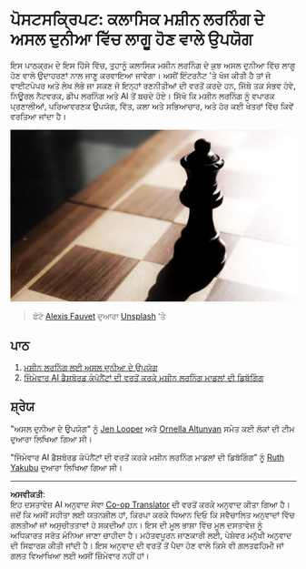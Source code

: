 <!--
CO_OP_TRANSLATOR_METADATA:
{
  "original_hash": "5e069a0ac02a9606a69946c2b3c574a9",
  "translation_date": "2025-08-29T17:20:15+00:00",
  "source_file": "9-Real-World/README.md",
  "language_code": "pa"
}
-->
# ਪੋਸਟਸਕ੍ਰਿਪਟ: ਕਲਾਸਿਕ ਮਸ਼ੀਨ ਲਰਨਿੰਗ ਦੇ ਅਸਲ ਦੁਨੀਆ ਵਿੱਚ ਲਾਗੂ ਹੋਣ ਵਾਲੇ ਉਪਯੋਗ

ਇਸ ਪਾਠਕ੍ਰਮ ਦੇ ਇਸ ਹਿੱਸੇ ਵਿੱਚ, ਤੁਹਾਨੂੰ ਕਲਾਸਿਕ ਮਸ਼ੀਨ ਲਰਨਿੰਗ ਦੇ ਕੁਝ ਅਸਲ ਦੁਨੀਆ ਵਿੱਚ ਲਾਗੂ ਹੋਣ ਵਾਲੇ ਉਦਾਹਰਣਾਂ ਨਾਲ ਜਾਣੂ ਕਰਵਾਇਆ ਜਾਵੇਗਾ। ਅਸੀਂ ਇੰਟਰਨੈਟ 'ਤੇ ਖੋਜ ਕੀਤੀ ਹੈ ਤਾਂ ਜੋ ਵਾਈਟਪੇਪਰ ਅਤੇ ਲੇਖ ਲੱਭੇ ਜਾ ਸਕਣ ਜੋ ਇਨ੍ਹਾਂ ਰਣਨੀਤੀਆਂ ਦੀ ਵਰਤੋਂ ਕਰਦੇ ਹਨ, ਜਿੱਥੇ ਤਕ ਸੰਭਵ ਹੋਵੇ, ਨਿਊਰਲ ਨੈਟਵਰਕ, ਡੀਪ ਲਰਨਿੰਗ ਅਤੇ AI ਤੋਂ ਬਚਦੇ ਹੋਏ। ਸਿੱਖੋ ਕਿ ਮਸ਼ੀਨ ਲਰਨਿੰਗ ਨੂੰ ਵਪਾਰਕ ਪ੍ਰਣਾਲੀਆਂ, ਪਰਿਆਵਰਣਕ ਉਪਯੋਗ, ਵਿੱਤ, ਕਲਾ ਅਤੇ ਸਭਿਆਚਾਰ, ਅਤੇ ਹੋਰ ਕਈ ਖੇਤਰਾਂ ਵਿੱਚ ਕਿਵੇਂ ਵਰਤਿਆ ਜਾਂਦਾ ਹੈ।

![chess](../../../translated_images/chess.e704a268781bdad85d1876b6c2295742fa0d856e7dcf3659147052df9d3db205.pa.jpg)

> ਫੋਟੋ <a href="https://unsplash.com/@childeye?utm_source=unsplash&utm_medium=referral&utm_content=creditCopyText">Alexis Fauvet</a> ਦੁਆਰਾ <a href="https://unsplash.com/s/photos/artificial-intelligence?utm_source=unsplash&utm_medium=referral&utm_content=creditCopyText">Unsplash</a> 'ਤੇ

## ਪਾਠ

1. [ਮਸ਼ੀਨ ਲਰਨਿੰਗ ਲਈ ਅਸਲ ਦੁਨੀਆ ਦੇ ਉਪਯੋਗ](1-Applications/README.md)  
2. [ਜਿੰਮੇਵਾਰ AI ਡੈਸ਼ਬੋਰਡ ਕੰਪੋਨੈਂਟਾਂ ਦੀ ਵਰਤੋਂ ਕਰਕੇ ਮਸ਼ੀਨ ਲਰਨਿੰਗ ਮਾਡਲਾਂ ਦੀ ਡਿਬੱਗਿੰਗ](2-Debugging-ML-Models/README.md)

## ਸ਼੍ਰੇਯ

"ਅਸਲ ਦੁਨੀਆ ਦੇ ਉਪਯੋਗ" ਨੂੰ [Jen Looper](https://twitter.com/jenlooper) ਅਤੇ [Ornella Altunyan](https://twitter.com/ornelladotcom) ਸਮੇਤ ਕਈ ਲੋਕਾਂ ਦੀ ਟੀਮ ਦੁਆਰਾ ਲਿਖਿਆ ਗਿਆ ਸੀ।

"ਜਿੰਮੇਵਾਰ AI ਡੈਸ਼ਬੋਰਡ ਕੰਪੋਨੈਂਟਾਂ ਦੀ ਵਰਤੋਂ ਕਰਕੇ ਮਸ਼ੀਨ ਲਰਨਿੰਗ ਮਾਡਲਾਂ ਦੀ ਡਿਬੱਗਿੰਗ" ਨੂੰ [Ruth Yakubu](https://twitter.com/ruthieyakubu) ਦੁਆਰਾ ਲਿਖਿਆ ਗਿਆ ਸੀ।

---

**ਅਸਵੀਕਤੀ**:  
ਇਹ ਦਸਤਾਵੇਜ਼ AI ਅਨੁਵਾਦ ਸੇਵਾ [Co-op Translator](https://github.com/Azure/co-op-translator) ਦੀ ਵਰਤੋਂ ਕਰਕੇ ਅਨੁਵਾਦ ਕੀਤਾ ਗਿਆ ਹੈ। ਜਦੋਂ ਕਿ ਅਸੀਂ ਸਹੀਤਾ ਲਈ ਯਤਨਸ਼ੀਲ ਹਾਂ, ਕਿਰਪਾ ਕਰਕੇ ਧਿਆਨ ਦਿਓ ਕਿ ਸਵੈਚਾਲਿਤ ਅਨੁਵਾਦਾਂ ਵਿੱਚ ਗਲਤੀਆਂ ਜਾਂ ਅਸੁਚੀਤਤਾਵਾਂ ਹੋ ਸਕਦੀਆਂ ਹਨ। ਇਸ ਦੀ ਮੂਲ ਭਾਸ਼ਾ ਵਿੱਚ ਮੂਲ ਦਸਤਾਵੇਜ਼ ਨੂੰ ਅਧਿਕਾਰਤ ਸਰੋਤ ਮੰਨਿਆ ਜਾਣਾ ਚਾਹੀਦਾ ਹੈ। ਮਹੱਤਵਪੂਰਨ ਜਾਣਕਾਰੀ ਲਈ, ਪੇਸ਼ੇਵਰ ਮਨੁੱਖੀ ਅਨੁਵਾਦ ਦੀ ਸਿਫਾਰਸ਼ ਕੀਤੀ ਜਾਂਦੀ ਹੈ। ਇਸ ਅਨੁਵਾਦ ਦੀ ਵਰਤੋਂ ਤੋਂ ਪੈਦਾ ਹੋਣ ਵਾਲੇ ਕਿਸੇ ਵੀ ਗਲਤਫਹਿਮੀ ਜਾਂ ਗਲਤ ਵਿਆਖਿਆ ਲਈ ਅਸੀਂ ਜ਼ਿੰਮੇਵਾਰ ਨਹੀਂ ਹਾਂ।